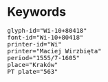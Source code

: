 # Keywords
<pre>
glyph-id="Wi-10+80418"
font-id="Wi-10+80418"
printer-id="Wi"
printer="Maciej Wirzbięta"
period="1555/7-1605"
place="Kraków"
PT plate="563"
</pre>

